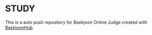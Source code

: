 # STUDY
This is a auto push repository for Baekjoon Online Judge created with [BaekjoonHub](https://github.com/BaekjoonHub/BaekjoonHub).
